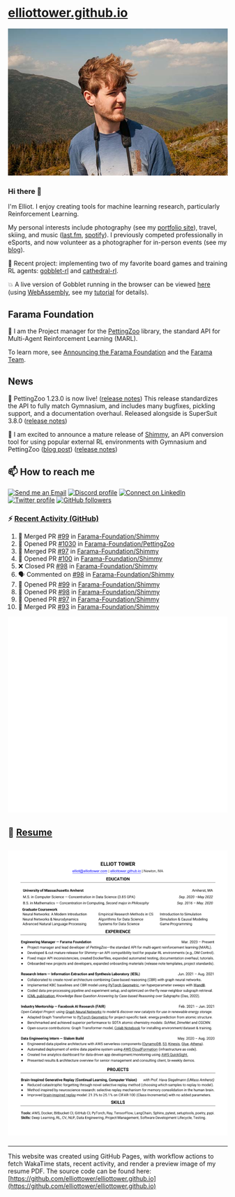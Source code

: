# [elliottower.github.io](https://github.com/elliottower/elliottower.github.io)

[![A wild Elliot on Mt Washington](https://raw.githubusercontent.com/elliottower/elliottower.github.io/main/src/jpg/DSCF7539-600px.jpg?raw=true)](https://raw.githubusercontent.com/elliottower/elliottower.github.io/main/src/jpg/DSCF7539.jpg?raw=true)

### Hi there 👋

I'm Elliot. I enjoy creating tools for machine learning research, particularly Reinforcement Learning.

My personal interests include photography (see my [portfolio site](https://www.elliottower.com/)), travel, skiing, and music ([last.fm](https://www.last.fm/user/ajsdlfkwer), [spotify](https://open.spotify.com/user/12132818380)). I previously competed professionally in eSports, and now volunteer as a photographer for in-person events (see my [blog](https://www.elliottower.com/stories/?category=events)).

🤖 Recent project: implementing two of my favorite board games and training RL agents: [gobblet-rl](https://github.com/elliottower/gobblet-rl) and [cathedral-rl](https://github.com/elliottower/cathedral-rl). 

💥 A live version of Gobblet running in the browser can be viewed [here](https://elliottower.github.io/gobblet-rl/) (using [WebAssembly](https://webassembly.org/), see my [tutorial](https://github.com/elliottower/gobblet-rl/blob/main/tutorials/WebAssembly/web_assembly.md) for details).

## Farama Foundation

🚀 I am the Project manager for the [PettingZoo](https://github.com/Farama-Foundation/PettingZoo) library, the standard API for Multi-Agent Reinforcement Learning (MARL). 

To learn more, see [Announcing the Farama Foundation](https://farama.org/Announcing-The-Farama-Foundation) and the [Farama Team](https://farama.org/team).

## News

🎉 PettingZoo 1.23.0 is now live! ([release notes](https://github.com/Farama-Foundation/PettingZoo/releases/tag/1.23.0)) This release standardizes the API to fully match Gymnasium, and includes many bugfixes, pickling support, and a documentation overhaul. Released alongside is SuperSuit 3.8.0 ([release notes](https://github.com/Farama-Foundation/SuperSuit/releases/tag/3.8.0)) 

<!-- ![GitHub Release Date](https://img.shields.io/github/release-date/Farama-Foundation/PettingZoo) -->

🎉 I am excited to announce a mature release of [Shimmy](https://github.com/Farama-Foundation/Shimmy), an API conversion tool for using popular external RL environments with Gymnasium and PettingZoo ([blog post](https://farama.org/Announcing-Shimmy)) ([release notes](https://github.com/Farama-Foundation/Shimmy/releases/tag/v1.0.0)) 

## 📫 How to reach me

 [![Send me an Email](https://img.shields.io/badge/email-elliot%40elliottower.com-blue)](mailto:elliot@elliottower.com)
 [![Discord profile](https://img.shields.io/badge/Discord-7289DA?style=flat&logo=discord&logoColor=white)](https://discord.com/users/83091537923145728)
 [![Connect on LinkedIn](https://img.shields.io/badge/--linkedin?label=LinkedIn&logo=LinkedIn&style=social)](https://www.linkedin.com/in/elliot-tower)
 [![Twitter profile](https://img.shields.io/twitter/follow/elliottower?style=social)](https://twitter.com/ElliotTower/)
 [![GitHub followers](https://img.shields.io/github/followers/elliottower?style=social)](https://github.com/elliottower/)

### ⚡ [Recent Activity (GitHub)](https://github.com/elliottower)

<!--START_SECTION:activity-->
1. 🎉 Merged PR [#99](https://github.com/Farama-Foundation/Shimmy/pull/99) in [Farama-Foundation/Shimmy](https://github.com/Farama-Foundation/Shimmy)
2. 💪 Opened PR [#1030](https://github.com/Farama-Foundation/PettingZoo/pull/1030) in [Farama-Foundation/PettingZoo](https://github.com/Farama-Foundation/PettingZoo)
3. 🎉 Merged PR [#97](https://github.com/Farama-Foundation/Shimmy/pull/97) in [Farama-Foundation/Shimmy](https://github.com/Farama-Foundation/Shimmy)
4. 💪 Opened PR [#100](https://github.com/Farama-Foundation/Shimmy/pull/100) in [Farama-Foundation/Shimmy](https://github.com/Farama-Foundation/Shimmy)
5. ❌ Closed PR [#98](https://github.com/Farama-Foundation/Shimmy/pull/98) in [Farama-Foundation/Shimmy](https://github.com/Farama-Foundation/Shimmy)
6. 🗣 Commented on [#98](https://github.com/Farama-Foundation/Shimmy/pull/98#issuecomment-1637177939) in [Farama-Foundation/Shimmy](https://github.com/Farama-Foundation/Shimmy)
7. 💪 Opened PR [#99](https://github.com/Farama-Foundation/Shimmy/pull/99) in [Farama-Foundation/Shimmy](https://github.com/Farama-Foundation/Shimmy)
8. 💪 Opened PR [#98](https://github.com/Farama-Foundation/Shimmy/pull/98) in [Farama-Foundation/Shimmy](https://github.com/Farama-Foundation/Shimmy)
9. 💪 Opened PR [#97](https://github.com/Farama-Foundation/Shimmy/pull/97) in [Farama-Foundation/Shimmy](https://github.com/Farama-Foundation/Shimmy)
10. 🎉 Merged PR [#93](https://github.com/Farama-Foundation/Shimmy/pull/93) in [Farama-Foundation/Shimmy](https://github.com/Farama-Foundation/Shimmy)
<!--END_SECTION:activity-->


<picture>
  <a href="https://metrics.lecoq.io/insights?user=elliottower">
   <img src="/github-metrics.svg" alt="Metrics">
  </a>
</picture>

## 📄 [Resume](https://elliottower.github.io/src/pdf/resume.pdf)

<!-- PDF-TO-MARKDOWN:START -->
![Page 1](src/png/page1.png "Page 1")
---
<!-- PDF-TO-MARKDOWN:END -->

----

This website was created using GitHub Pages, with workflow actions to fetch WakaTime stats, recent activity, and render a preview image of my resume PDF. The source code can be found here: [https://github.com/elliottower/elliottower.github.io](https://github.com/elliottower/elliottower.github.io)
